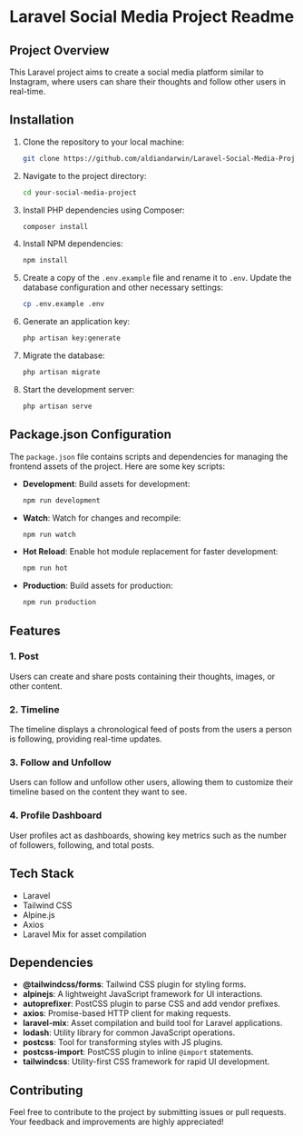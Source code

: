 # Laravel Social Media Project Readme

## Project Overview

This Laravel project aims to create a social media platform similar to Instagram, where users can share their thoughts and follow other users in real-time.

## Installation

1. Clone the repository to your local machine:

   ```bash
   git clone https://github.com/aldiandarwin/Laravel-Social-Media-Project.git
   ```

2. Navigate to the project directory:

   ```bash
   cd your-social-media-project
   ```

3. Install PHP dependencies using Composer:

   ```bash
   composer install
   ```

4. Install NPM dependencies:

   ```bash
   npm install
   ```

5. Create a copy of the `.env.example` file and rename it to `.env`. Update the database configuration and other necessary settings:

   ```bash
   cp .env.example .env
   ```

6. Generate an application key:

   ```bash
   php artisan key:generate
   ```

7. Migrate the database:

   ```bash
   php artisan migrate
   ```

8. Start the development server:

   ```bash
   php artisan serve
   ```

## Package.json Configuration

The `package.json` file contains scripts and dependencies for managing the frontend assets of the project. Here are some key scripts:

- **Development**: Build assets for development:

  ```bash
  npm run development
  ```

- **Watch**: Watch for changes and recompile:

  ```bash
  npm run watch
  ```

- **Hot Reload**: Enable hot module replacement for faster development:

  ```bash
  npm run hot
  ```

- **Production**: Build assets for production:

  ```bash
  npm run production
  ```

## Features

### 1. Post

Users can create and share posts containing their thoughts, images, or other content.

### 2. Timeline

The timeline displays a chronological feed of posts from the users a person is following, providing real-time updates.

### 3. Follow and Unfollow

Users can follow and unfollow other users, allowing them to customize their timeline based on the content they want to see.

### 4. Profile Dashboard

User profiles act as dashboards, showing key metrics such as the number of followers, following, and total posts.

## Tech Stack

- Laravel
- Tailwind CSS
- Alpine.js
- Axios
- Laravel Mix for asset compilation

## Dependencies

- **@tailwindcss/forms**: Tailwind CSS plugin for styling forms.
- **alpinejs**: A lightweight JavaScript framework for UI interactions.
- **autoprefixer**: PostCSS plugin to parse CSS and add vendor prefixes.
- **axios**: Promise-based HTTP client for making requests.
- **laravel-mix**: Asset compilation and build tool for Laravel applications.
- **lodash**: Utility library for common JavaScript operations.
- **postcss**: Tool for transforming styles with JS plugins.
- **postcss-import**: PostCSS plugin to inline `@import` statements.
- **tailwindcss**: Utility-first CSS framework for rapid UI development.

## Contributing

Feel free to contribute to the project by submitting issues or pull requests. Your feedback and improvements are highly appreciated!
